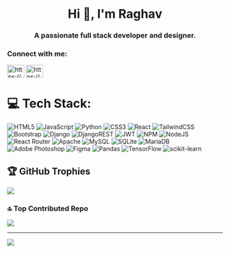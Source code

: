 <h1 align="center">Hi 👋, I'm Raghav</h1>
<h3 align="center">A passionate full stack developer and designer.</h3>

<h3 align="left">Connect with me:</h3>
<p align="left">
<a href="https://twitter.com/https://x.com/phuyal_raghav?t=rwf1t_bevkvtgk7yqu5rlw&s=09" target="blank"><img align="center" src="https://raw.githubusercontent.com/rahuldkjain/github-profile-readme-generator/master/src/images/icons/Social/twitter.svg" alt="https://x.com/phuyal_raghav?t=rwf1t_bevkvtgk7yqu5rlw&s=09" height="30" width="40" /></a>
<a href="https://linkedin.com/in/https://www.linkedin.com/in/raghav-raj-phuyal-3a52ba346?utm_source=share&utm_campaign=share_via&utm_content=profile&utm_medium=android_app" target="blank"><img align="center" src="https://raw.githubusercontent.com/rahuldkjain/github-profile-readme-generator/master/src/images/icons/Social/linked-in-alt.svg" alt="https://www.linkedin.com/in/raghav-raj-phuyal-3a52ba346?utm_source=share&utm_campaign=share_via&utm_content=profile&utm_medium=android_app" height="30" width="40" /></a>
</p>


# 💻 Tech Stack:
![HTML5](https://img.shields.io/badge/html5-%23E34F26.svg?style=for-the-badge&logo=html5&logoColor=white) ![JavaScript](https://img.shields.io/badge/javascript-%23323330.svg?style=for-the-badge&logo=javascript&logoColor=%23F7DF1E) ![Python](https://img.shields.io/badge/python-3670A0?style=for-the-badge&logo=python&logoColor=ffdd54) ![CSS3](https://img.shields.io/badge/css3-%231572B6.svg?style=for-the-badge&logo=css3&logoColor=white) ![React](https://img.shields.io/badge/react-%2320232a.svg?style=for-the-badge&logo=react&logoColor=%2361DAFB) ![TailwindCSS](https://img.shields.io/badge/tailwindcss-%2338B2AC.svg?style=for-the-badge&logo=tailwind-css&logoColor=white) ![Bootstrap](https://img.shields.io/badge/bootstrap-%238511FA.svg?style=for-the-badge&logo=bootstrap&logoColor=white) ![Django](https://img.shields.io/badge/django-%23092E20.svg?style=for-the-badge&logo=django&logoColor=white) ![DjangoREST](https://img.shields.io/badge/DJANGO-REST-ff1709?style=for-the-badge&logo=django&logoColor=white&color=ff1709&labelColor=gray) ![JWT](https://img.shields.io/badge/JWT-black?style=for-the-badge&logo=JSON%20web%20tokens) ![NPM](https://img.shields.io/badge/NPM-%23CB3837.svg?style=for-the-badge&logo=npm&logoColor=white) ![NodeJS](https://img.shields.io/badge/node.js-6DA55F?style=for-the-badge&logo=node.js&logoColor=white) ![React Router](https://img.shields.io/badge/React_Router-CA4245?style=for-the-badge&logo=react-router&logoColor=white) ![Apache](https://img.shields.io/badge/apache-%23D42029.svg?style=for-the-badge&logo=apache&logoColor=white) ![MySQL](https://img.shields.io/badge/mysql-4479A1.svg?style=for-the-badge&logo=mysql&logoColor=white) ![SQLite](https://img.shields.io/badge/sqlite-%2307405e.svg?style=for-the-badge&logo=sqlite&logoColor=white) ![MariaDB](https://img.shields.io/badge/MariaDB-003545?style=for-the-badge&logo=mariadb&logoColor=white) ![Adobe Photoshop](https://img.shields.io/badge/adobe%20photoshop-%2331A8FF.svg?style=for-the-badge&logo=adobe%20photoshop&logoColor=white) ![Figma](https://img.shields.io/badge/figma-%23F24E1E.svg?style=for-the-badge&logo=figma&logoColor=white) ![Pandas](https://img.shields.io/badge/pandas-%23150458.svg?style=for-the-badge&logo=pandas&logoColor=white) ![TensorFlow](https://img.shields.io/badge/TensorFlow-%23FF6F00.svg?style=for-the-badge&logo=TensorFlow&logoColor=white) ![scikit-learn](https://img.shields.io/badge/scikit--learn-%23F7931E.svg?style=for-the-badge&logo=scikit-learn&logoColor=white)
<!--
# 📊 GitHub Stats:
![](https://github-readme-stats.vercel.app/api?username=coderphuyal00&theme=dark&hide_border=false&include_all_commits=false&count_private=false)<br/>
![](https://nirzak-streak-stats.vercel.app/?user=coderphuyal00&theme=dark&hide_border=false)<br/>
![](https://github-readme-stats.vercel.app/api/top-langs/?username=coderphuyal00&theme=dark&hide_border=false&include_all_commits=false&count_private=false&layout=compact)

-->

## 🏆 GitHub Trophies
![](https://github-profile-trophy.vercel.app/?username=coderphuyal00&theme=radical&no-frame=false&no-bg=true&margin-w=4)

### 🔝 Top Contributed Repo
![](https://github-contributor-stats.vercel.app/api?username=coderphuyal00&limit=5&theme=dark&combine_all_yearly_contributions=true)

---
[![](https://visitcount.itsvg.in/api?id=coderphuyal00&icon=0&color=11)](https://visitcount.itsvg.in)

<!-- Proudly created with GPRM ( https://gprm.itsvg.in ) -->
